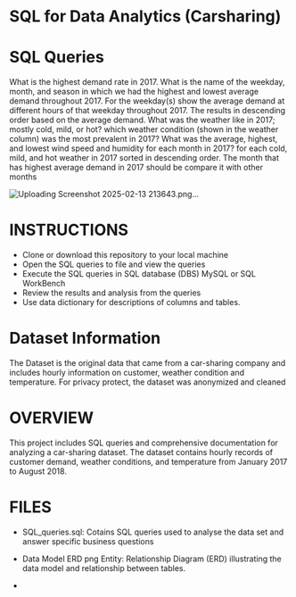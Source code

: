 # SQL for Data Analytics (Carsharing)

# SQL Queries
What is the highest demand rate in 2017.
What is the name of the weekday, month, and season in which we had the highest and lowest average demand throughout 2017.
For the weekday(s) show the average demand at different hours of that weekday throughout 2017. The results in descending order based on the average demand.
What was the weather like in 2017; mostly cold, mild, or hot? which weather condition (shown in the weather column) was the most prevalent in 2017?
What was the average, highest, and lowest wind speed and humidity for each month in 2017?  for each cold, mild, and hot weather in 2017 sorted in descending order.
The month that has highest average demand in 2017 should be compare it with other months

![Uploading Screenshot 2025-02-13 213643.png…]()

# INSTRUCTIONS
- Clone or download this repository to your local machine
- Open the SQL queries to file and view the queries
- Execute the SQL queries in SQL database (DBS) MySQL or SQL WorkBench
- Review the results and analysis from the queries
- Use data dictionary for descriptions of columns and tables.

# Dataset Information
The Dataset is the original data that came from a car-sharing company and includes hourly information on customer, weather condition and temperature. For privacy protect, the dataset was anonymized and cleaned


# OVERVIEW

This project includes SQL queries and comprehensive documentation for analyzing a car-sharing dataset. The dataset contains hourly records of customer demand, weather conditions, and temperature from January 2017 to August 2018.

# FILES

- SQL_queries.sql: Cotains SQL queries used to analyse the data set and answer specific business questions
- Data Model ERD png Entity: Relationship Diagram (ERD) illustrating the data model and relationship between tables.

- 


